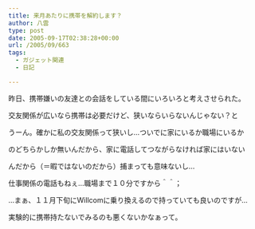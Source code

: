 ```yaml
---
title: 来月あたりに携帯を解約します？
author: 八雲
type: post
date: 2005-09-17T02:38:28+00:00
url: /2005/09/663
tags:
  - ガジェット関連
  - 日記

---
```

昨日、携帯嫌いの友達との会話をしている間にいろいろと考えさせられた。
  
交友関係が広いなら携帯は必要だけど、狭いならいらないんじゃない？と
  
うーん。確かに私の交友関係って狭いし…ついでに家にいるか職場にいるか
  
のどちらかしか無いんだから、家に電話してつながらなければ家にはいない
  
んだから（＝暇ではないのだから）捕まっても意味ないし…
  
仕事関係の電話もねぇ…職場まで１０分ですから＾＾；

…まぁ、１１月下旬にWillcomに乗り換えるので持っていても良いのですが…
  
実験的に携帯持たないでみるのも悪くないかなぁって。
